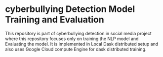 # cyberbullying Detection Model Training and Evaluation 

This repository is part of cyberbullying detection in social media project where this repository focuses only on training the NLP model and Evaluating the model. It is implemented in Local Dask distributed setup and also uses Google Cloud compute Engine for dask distributed training.